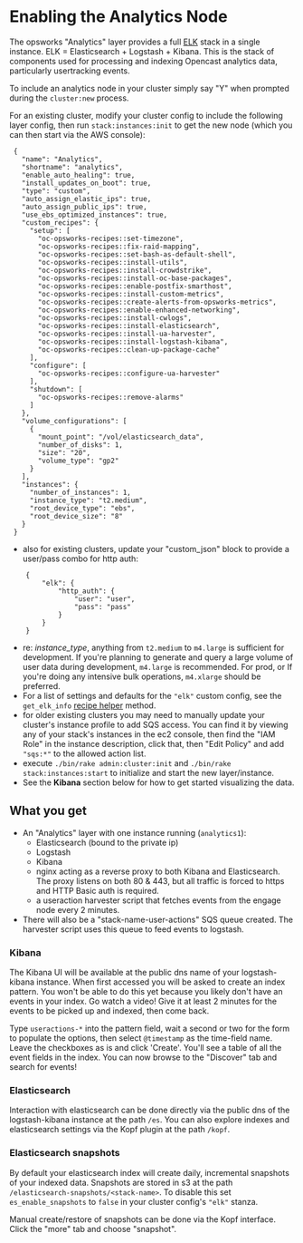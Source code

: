 # Enabling the Analytics Node

The opsworks "Analytics" layer provides a full [ELK](https://www.elastic.co/products)
stack in a single instance. ELK = Elasticsearch + Logstash + Kibana. This is the stack of components used
for processing and indexing Opencast analytics data, particularly usertracking events.

To include an analytics node in your cluster simply say "Y" when prompted during the `cluster:new` process.

For an existing cluster, modify your cluster config to include the following layer config, then run `stack:instances:init`
to get the new node (which you can then start via the AWS console):

```
 {
   "name": "Analytics",
   "shortname": "analytics",
   "enable_auto_healing": true,
   "install_updates_on_boot": true,
   "type": "custom",
   "auto_assign_elastic_ips": true,
   "auto_assign_public_ips": true,
   "use_ebs_optimized_instances": true,
   "custom_recipes": {
     "setup": [
       "oc-opsworks-recipes::set-timezone",
       "oc-opsworks-recipes::fix-raid-mapping",
       "oc-opsworks-recipes::set-bash-as-default-shell",
       "oc-opsworks-recipes::install-utils",
       "oc-opsworks-recipes::install-crowdstrike",
       "oc-opsworks-recipes::install-oc-base-packages",
       "oc-opsworks-recipes::enable-postfix-smarthost",
       "oc-opsworks-recipes::install-custom-metrics",
       "oc-opsworks-recipes::create-alerts-from-opsworks-metrics",
       "oc-opsworks-recipes::enable-enhanced-networking",
       "oc-opsworks-recipes::install-cwlogs",
       "oc-opsworks-recipes::install-elasticsearch",
       "oc-opsworks-recipes::install-ua-harvester",
       "oc-opsworks-recipes::install-logstash-kibana",
       "oc-opsworks-recipes::clean-up-package-cache"
     ],
     "configure": [
       "oc-opsworks-recipes::configure-ua-harvester"
     ],
     "shutdown": [
       "oc-opsworks-recipes::remove-alarms"
     ]
   },
   "volume_configurations": [
     {
       "mount_point": "/vol/elasticsearch_data",
       "number_of_disks": 1,
       "size": "20",
       "volume_type": "gp2"
     }
   ],
   "instances": {
     "number_of_instances": 1,
     "instance_type": "t2.medium",
     "root_device_type": "ebs",
     "root_device_size": "8"
   }
 }
```

* also for existing clusters, update your "custom_json" block to provide a user/pass combo for http auth:

```
    {
        "elk": {
            "http_auth": {
                "user": "user",
                "pass": "pass"
            }
        }
    }
```
* re: *instance_type*, anything from `t2.medium` to `m4.large` is sufficient for development. If you're planning
to generate and query a large volume of user data during development, `m4.large` is recommended. 
For prod, or If you're doing any intensive bulk operations, `m4.xlarge` should be preferred.
* For a list of settings and defaults for the `"elk"` custom config, see the
  `get_elk_info` [recipe helper](https://github.com/harvard-dce/oc-opsworks-recipes/blob/master/libraries/default.rb) method.
* for older existing clusters you may need to manually update your cluster's instance
  profile to add SQS access. You can find it by viewing any of your stack's
  instances in the ec2 console, then find the "IAM Role" in the instance
  description, click that, then "Edit Policy" and add `"sqs:*"` to the allowed
  action list.
* execute `./bin/rake admin:cluster:init` and `./bin/rake stack:instances:start`
  to initialize and start the new layer/instance.
* See the **Kibana** section below for how to get started visualizing the data.

## What you get

* An "Analytics" layer with one instance running (`analytics1`):
  * Elasticsearch (bound to the private ip)
  * Logstash
  * Kibana
  * nginx acting as a reverse proxy to both Kibana and Elasticsearch. The proxy
    listens on both 80 & 443, but all traffic is forced to https and HTTP Basic
    auth is required.
  * a useraction harvester script that fetches events from the engage node
    every 2 minutes.
* There will also be a "stack-name-user-actions" SQS queue created.
  The harvester script uses this queue to feed events to logstash.

### Kibana

The Kibana UI will be available at the public dns name of your logstash-kibana
instance. When first accessed you will be asked to create an index pattern. You
won't be able to do this yet because you likely don't have an events in your
index. Go watch a video! Give it at least 2 minutes for the events to be picked
up and indexed, then come back.

Type `useractions-*` into the pattern field, wait a second or two for the form
to populate the options, then select `@timestamp` as the
time-field name. Leave the checkboxes as is and click 'Create'. You'll see a
table of all the event fields in the index. You can now browse to the "Discover"
tab and search for events!

### Elasticsearch

Interaction with elasticsearch can be done directly via the public dns of the
logstash-kibana instance at the path `/es`. You can also explore indexes and
elasticsearch settings via the Kopf plugin at the path `/kopf`.

### Elasticsearch snapshots

By default your elasticsearch index will create daily, incremental snapshots
of your indexed data. Snapshots are stored in s3 at the path
`/elasticsearch-snapshots/<stack-name>`. To disable this set `es_enable_snapshots`
to `false` in your cluster config's `"elk"` stanza.

Manual create/restore of snapshots can be done via the Kopf interface. Click the
"more" tab and choose "snapshot".


